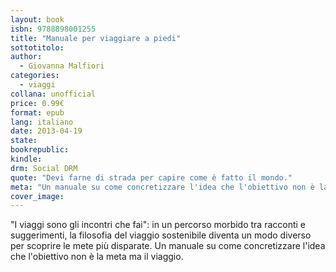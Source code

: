 ```yaml
---
layout: book
isbn: 9788898001255
title: "Manuale per viaggiare a piedi"
sottotitolo:
author:
  - Giovanna Malfiori 
categories:
  - viaggi
collana: unofficial
price: 0.99€
format: epub
lang: italiano
date: 2013-04-19
state:
bookrepublic:
kindle:
drm: Social DRM
quote: "Devi farne di strada per capire come è fatto il mondo."
meta: "Un manuale su come concretizzare l'idea che l'obiettivo non è la meta ma il viaggio."
cover_image:
---
```

"I viaggi sono gli incontri che fai": in un percorso morbido tra racconti e suggerimenti, la filosofia del viaggio sostenibile diventa un modo diverso per scoprire le mete più disparate. Un manuale su come concretizzare l'idea che l'obiettivo non è la meta ma il viaggio.
